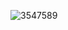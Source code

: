 ![3547589](https://user-images.githubusercontent.com/101523940/180732542-fceee211-0f7e-4774-86bc-31a76b13177d.jpg)

